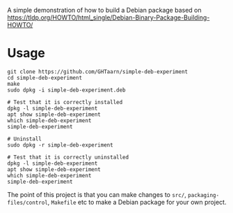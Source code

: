 A simple demonstration of how to build a Debian package based on
https://tldp.org/HOWTO/html_single/Debian-Binary-Package-Building-HOWTO/

# Usage

```
git clone https://github.com/GHTaarn/simple-deb-experiment
cd simple-deb-experiment
make
sudo dpkg -i simple-deb-experiment.deb

# Test that it is correctly installed
dpkg -l simple-deb-experiment
apt show simple-deb-experiment
which simple-deb-experiment
simple-deb-experiment

# Uninstall
sudo dpkg -r simple-deb-experiment

# Test that it is correctly uninstalled
dpkg -l simple-deb-experiment
apt show simple-deb-experiment
which simple-deb-experiment
simple-deb-experiment
```

The point of this project is that you can make changes to `src/`,
`packaging-files/control`, `Makefile` etc to make a Debian package for your own
project.

